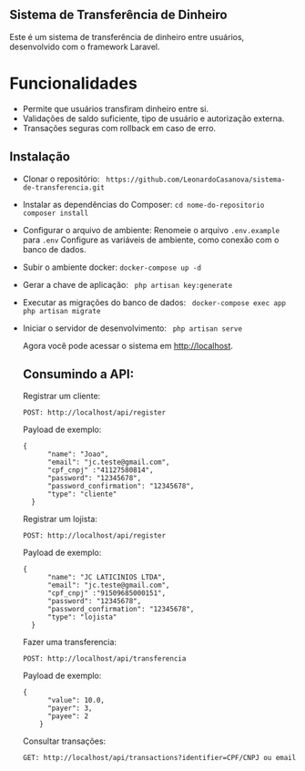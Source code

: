 ## Sistema de Transferência de Dinheiro
Este é um sistema de transferência de dinheiro entre usuários, desenvolvido com o framework Laravel.

# Funcionalidades

* Permite que usuários transfiram dinheiro entre si.
* Validações de saldo suficiente, tipo de usuário e autorização externa.
* Transações seguras com rollback em caso de erro.
  

## Instalação

* Clonar o repositório:
            ``` https://github.com/LeonardoCasanova/sistema-de-transferencia.git```
* Instalar as dependências do Composer:
            ``` cd nome-do-repositorio ```
            ``` composer install```
* Configurar o arquivo de ambiente:
            Renomeie o arquivo ``` .env.example ``` para  ```.env```
            Configure as variáveis de ambiente, como conexão com o banco de dados.
* Subir o ambiente docker:
            ``` docker-compose up -d ```    
* Gerar a chave de aplicação:
            ``` php artisan key:generate```
* Executar as migrações do banco de dados:
            ``` docker-compose exec app php artisan migrate```
* Iniciar o servidor de desenvolvimento:
            ``` php artisan serve```

    <p>Agora você pode acessar o sistema em <a href="http://localhost">http://localhost</a>.</p>

    <h2>Consumindo a API:</h2>
    <p>Registrar um cliente:</p>
    <code>POST: http://localhost/api/register</code><br>
    <p>Payload de exemplo:</p>
    <code>{
        "name": "Joao",
        "email": "jc.teste@gmail.com",
        "cpf_cnpj" :"41127580814",
        "password": "12345678",
        "password_confirmation": "12345678",
        "type": "cliente"
    }</code><br>
    <p>Registrar um lojista:</p>
    <code>POST: http://localhost/api/register</code><br>
    <p>Payload de exemplo:</p>
    <code>{
        "name": "JC LATICINIOS LTDA",
        "email": "jc.teste@gmail.com",
        "cpf_cnpj" :"91509685000151",
        "password": "12345678",
        "password_confirmation": "12345678",
        "type": "lojista"
    }</code><br>
    <p>Fazer uma transferencia:</p>
    <code>POST: http://localhost/api/transferencia</code><br>
    <p>Payload de exemplo:</p>
    <code>{
        "value": 10.0,
        "payer": 3,
        "payee": 2
      }</code><br>
    <p>Consultar transações:</p>
    <code>GET: http://localhost/api/transactions?identifier=CPF/CNPJ ou email</code><br>